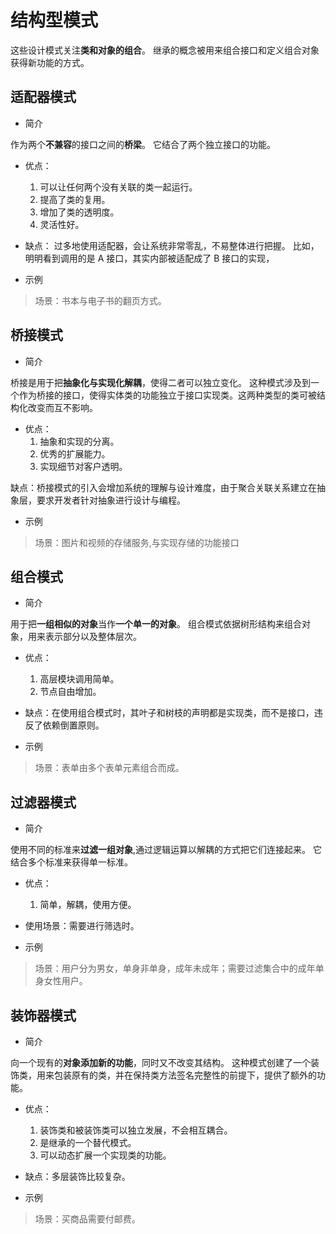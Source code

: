 # 结构型模式

这些设计模式关注**类和对象的组合**。
继承的概念被用来组合接口和定义组合对象获得新功能的方式。

## 适配器模式

* 简介

作为两个**不兼容**的接口之间的**桥梁**。
它结合了两个独立接口的功能。

* 优点：
    1. 可以让任何两个没有关联的类一起运行。
    2. 提高了类的复用。
    3. 增加了类的透明度。
    4. 灵活性好。

* 缺点：
过多地使用适配器，会让系统非常零乱，不易整体进行把握。
比如，明明看到调用的是 A 接口，其实内部被适配成了 B 接口的实现，

* 示例

> 场景：书本与电子书的翻页方式。

## 桥接模式

* 简介

桥接是用于把**抽象化与实现化解耦**，使得二者可以独立变化。
这种模式涉及到一个作为桥接的接口，使得实体类的功能独立于接口实现类。这两种类型的类可被结构化改变而互不影响。

* 优点：
    1. 抽象和实现的分离。
    2. 优秀的扩展能力。
    3. 实现细节对客户透明。

缺点：桥接模式的引入会增加系统的理解与设计难度，由于聚合关联关系建立在抽象层，要求开发者针对抽象进行设计与编程。

* 示例

> 场景：图片和视频的存储服务,与实现存储的功能接口

## 组合模式

* 简介

用于把**一组相似的对象**当作**一个单一的对象**。
组合模式依据树形结构来组合对象，用来表示部分以及整体层次。

* 优点：
    1. 高层模块调用简单。
    2. 节点自由增加。

* 缺点：在使用组合模式时，其叶子和树枝的声明都是实现类，而不是接口，违反了依赖倒置原则。

* 示例

> 场景：表单由多个表单元素组合而成。

## 过滤器模式

* 简介

使用不同的标准来**过滤一组对象**,通过逻辑运算以解耦的方式把它们连接起来。
它结合多个标准来获得单一标准。

* 优点：
    1. 简单，解耦，使用方便。

* 使用场景：需要进行筛选时。

* 示例

> 场景：用户分为男女，单身非单身，成年未成年；需要过滤集合中的成年单身女性用户。

## 装饰器模式

* 简介

向一个现有的**对象添加新的功能**，同时又不改变其结构。
这种模式创建了一个装饰类，用来包装原有的类，并在保持类方法签名完整性的前提下，提供了额外的功能。

* 优点：
    1. 装饰类和被装饰类可以独立发展，不会相互耦合。
    2. 是继承的一个替代模式。
    3. 可以动态扩展一个实现类的功能。

* 缺点：多层装饰比较复杂。

* 示例

> 场景：买商品需要付邮费。
